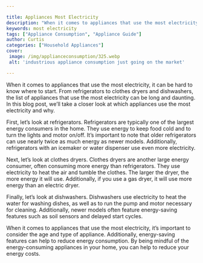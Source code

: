 ```yaml
---

title: Appliances Most Electricity
description: "When it comes to appliances that use the most electricity, it can be hard to know where to start. From refrigerators to clothes dr...learn more about it now"
keywords: most electricity
tags: ["Appliance Consumption", "Appliance Guide"]
author: Curtis
categories: ["Household Appliances"]
cover: 
 image: /img/applianceconsumption/325.webp
 alt: 'industrious appliance consumption just going on the market'

---
```


When it comes to appliances that use the most electricity, it can be hard to know where to start. From refrigerators to clothes dryers and dishwashers, the list of appliances that use the most electricity can be long and daunting. In this blog post, we’ll take a closer look at which appliances use the most electricity and why.

First, let’s look at refrigerators. Refrigerators are typically one of the largest energy consumers in the home. They use energy to keep food cold and to turn the lights and motor on/off. It’s important to note that older refrigerators can use nearly twice as much energy as newer models. Additionally, refrigerators with an icemaker or water dispenser use even more electricity.

Next, let’s look at clothes dryers. Clothes dryers are another large energy consumer, often consuming more energy than refrigerators. They use electricity to heat the air and tumble the clothes. The larger the dryer, the more energy it will use. Additionally, if you use a gas dryer, it will use more energy than an electric dryer.

Finally, let’s look at dishwashers. Dishwashers use electricity to heat the water for washing dishes, as well as to run the pump and motor necessary for cleaning. Additionally, newer models often feature energy-saving features such as soil sensors and delayed start cycles.

When it comes to appliances that use the most electricity, it’s important to consider the age and type of appliance. Additionally, energy-saving features can help to reduce energy consumption. By being mindful of the energy-consuming appliances in your home, you can help to reduce your energy costs.
